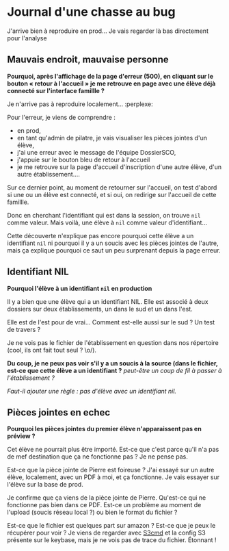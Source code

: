 # Journal d'une chasse au bug

J'arrive bien à reproduire en prod... Je vais regarder là bas directement pour
l'analyse

## Mauvais endroit, mauvaise personne

**Pourquoi, après l'affichage de la page d'erreur (500), en cliquant sur le
bouton « retour à l'accueil » je me retrouve en page avec une élève déjà
connecté sur l'interface famillle ?**

Je n'arrive pas à reproduire localement... :perplexe:

Pour l'erreur, je viens de comprendre :
- en prod,
- en tant qu'admin de pilatre, je vais visualiser les pièces jointes d'un
  élève,
- j'ai une erreur avec le message de l'équipe DossierSCO,
- j'appuie sur le bouton bleu de retour à l'accueil
- je me retrouve sur la page d'accueil d'inscription d'une autre élève, d'un
  autre établissement....

Sur ce dernier point, au moment de retourner sur l'accueil, on test d'abord si
une ou un élève est connecté, et si oui, on redirige sur l'accueil de cette
famillle.

Donc en cherchant l'identifiant qui est dans la session, on trouve `nil` comme
valeur. Mais voilà, une élève à `nil` comme valeur d'identifiant...

Cette découverte n'explique pas encore pourquoi cette élève a un identifiant
`nil` ni pourquoi il y a un soucis avec les pièces jointes de l'autre,
mais ça explique pourquoi ce saut un peu surprenant depuis la page erreur.

## Identifiant NIL

**Pourquoi l'élève à un identifiant `nil` en production**

Il y a bien que une élève qui a un identifiant NIL. Elle est associé à deux
dossiers sur deux établissements, un dans le sud et un dans l'est.

Elle est de l'est pour de vrai... Comment est-elle aussi sur le sud ? Un test
de travers ?

Je ne vois pas le fichier de l'établissement en question dans nos répertoire
(cool, ils ont fait tout seul ? \o/).

**Du coup, je ne peux pas voir s'il y a un soucis à la source (dans le fichier,
est-ce que cette élève a un identifiant ?** _peut-être un coup de fil à passer
à l'établissement ?_

_Faut-il ajouter une règle : pas d'élève avec un identifiant nil._


## Pièces jointes en echec

**Pourquoi les pièces jointes du premier élève n'apparaissent pas en préview
?**

Cet élève ne pourrait plus être importé. Est-ce que c'est parce qu'il n'a pas
de mef destination que ça ne fonctionne pas ? Je ne pense pas.

Est-ce que la pièce jointe de Pierre est foireuse ? J'ai essayé sur un autre
élève, localement, avec un PDF à moi, et ça fonctionne. Je vais essayer sur
l'élève sur la base de prod.

Je confirme que ça viens de la pièce jointe de Pierre. Qu'est-ce qui ne
fonctionne pas bien dans ce PDF. Est-ce un problème au moment de l'upload
(soucis réseau local ?) ou bien le format du fichier ?

Est-ce que le fichier est quelques part sur amazon ? Est-ce que je peux le
récupérer pour voir ?  Je viens de regarder avec
[S3cmd](https://github.com/s3tools/s3cmd) et la config S3 présente sur le
keybase, mais je ne vois pas de trace du fichier. Étonnant !


